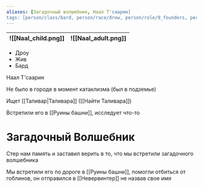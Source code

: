 ```yaml
---
aliases: [Загадочный волшебник, Наал Т'саарин]
tags: [person/class/bard, person/race/drow, person/role/9_founders, person/status/alive]
---
```


| ![[Naal_child.png]] | ![[Naal_adult.png]] |
| ------------------- | ------------------- |

- Дроу
- Жив
- Бард

Наал Т'саарин

Не было в городе в момент катаклизма (был в подземье)

Ищет [[Таливар|Таливара]] ([[Найти Таливара]])

Встретили его в [[Руины башни]], исследует что-то

# Загадочный Волшебник

Стер нам память и заставил верить в то, что мы встретили загадочного волшебника

Мы встретили его по дороге в [[Руины башни]], помогли отбиться от гоблинов, он отправился в [[Невервинтер]] не назвав свое имя
